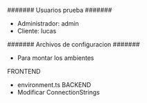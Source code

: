 ####### Usuarios prueba #######
- Administrador: admin
- Cliente: lucas


####### Archivos de configuracion #######
- Para montar los ambientes

FRONTEND
  - environment.ts
BACKEND
  - Modificar ConnectionStrings
  
